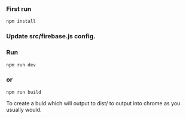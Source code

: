 ### First run
`npm install`

### Update src/firebase.js config.

### Run 

`npm run dev `

### or 

`npm run build `

To create a buld which will output to dist/ to output into chrome as you usually would.
